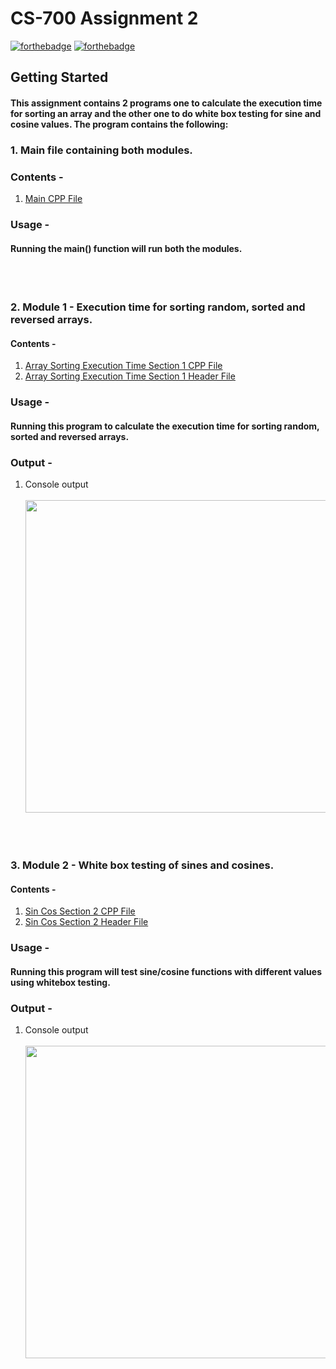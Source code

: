 # CS-700 Assignment 2
[![forthebadge](https://forthebadge.com/images/badges/made-with-c-plus-plus.svg)](https://forthebadge.com)
[![forthebadge](http://forthebadge.com/images/badges/built-with-love.svg)](http://forthebadge.com)

## Getting Started
#### This assignment contains 2 programs one to calculate the execution time for sorting an array and the other one to do white box testing for sine and cosine values. The program contains the following: 

### 1. Main file containing both modules.
### Contents -
1. [Main CPP File](main.cpp)
### Usage - 
#### Running the main() function will run both the modules.
<br><br>
### 2. Module 1 - Execution time for sorting random, sorted and reversed arrays.
#### Contents - 
1. [Array Sorting Execution Time Section 1 CPP File](section1/arraySorting.cpp)
2. [Array Sorting Execution Time Section 1 Header File](section1/arraySorting.h)
### Usage - 
#### Running this program to calculate the execution time for sorting random, sorted and reversed arrays.
### Output - 
1. Console output
    <br><br><img src="cs700-ass2-section1-output.png" height="500">

<br><br>
### 3. Module 2 - White box testing of sines and cosines.
#### Contents - 
1. [Sin Cos Section 2 CPP File](section2/sin_cos.cpp)
2. [Sin Cos Section 2 Header File](section2/sin_cos.h)
### Usage - 
#### Running this program will test sine/cosine functions with different values using whitebox testing.
### Output - 
1. Console output
    <br><br><img src="cs700-ass2-section-2-output.png" width="500">
